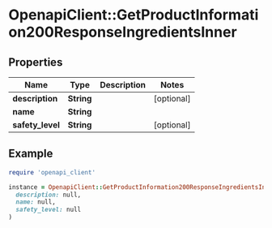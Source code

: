 # OpenapiClient::GetProductInformation200ResponseIngredientsInner

## Properties

| Name | Type | Description | Notes |
| ---- | ---- | ----------- | ----- |
| **description** | **String** |  | [optional] |
| **name** | **String** |  |  |
| **safety_level** | **String** |  | [optional] |

## Example

```ruby
require 'openapi_client'

instance = OpenapiClient::GetProductInformation200ResponseIngredientsInner.new(
  description: null,
  name: null,
  safety_level: null
)
```

